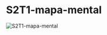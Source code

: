 # S2T1-mapa-mental


![S2T1-mapa-mental](https://user-images.githubusercontent.com/20179546/126074131-dfa22a46-848b-481e-9d36-b2c47e4e7bca.png)
